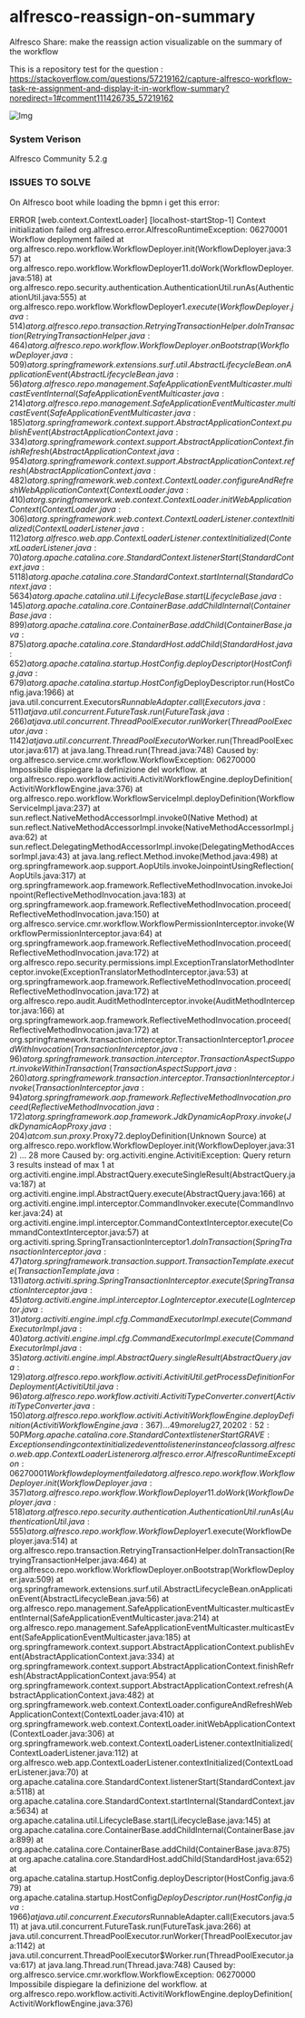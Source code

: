 # alfresco-reassign-on-summary
Alfresco Share: make the reassign action visualizable on the summary of the workflow


This is a repository test for the question : https://stackoverflow.com/questions/57219162/capture-alfresco-workflow-task-re-assignment-and-display-it-in-workflow-summary?noredirect=1#comment111426735_57219162

![Img](https://i.stack.imgur.com/Uoil3.png)

### System Verison

Alfresco Community 5.2.g


### ISSUES TO SOLVE

On Alfresco boot while loading the bpmn i get this error:


ERROR [web.context.ContextLoader] [localhost-startStop-1] Context initialization failed
 org.alfresco.error.AlfrescoRuntimeException: 06270001 Workflow deployment failed
        at org.alfresco.repo.workflow.WorkflowDeployer.init(WorkflowDeployer.java:357)
        at org.alfresco.repo.workflow.WorkflowDeployer$1$1.doWork(WorkflowDeployer.java:518)
        at org.alfresco.repo.security.authentication.AuthenticationUtil.runAs(AuthenticationUtil.java:555)
        at org.alfresco.repo.workflow.WorkflowDeployer$1.execute(WorkflowDeployer.java:514)
        at org.alfresco.repo.transaction.RetryingTransactionHelper.doInTransaction(RetryingTransactionHelper.java:464)
        at org.alfresco.repo.workflow.WorkflowDeployer.onBootstrap(WorkflowDeployer.java:509)
        at org.springframework.extensions.surf.util.AbstractLifecycleBean.onApplicationEvent(AbstractLifecycleBean.java:56)
        at org.alfresco.repo.management.SafeApplicationEventMulticaster.multicastEventInternal(SafeApplicationEventMulticaster.java:214)
        at org.alfresco.repo.management.SafeApplicationEventMulticaster.multicastEvent(SafeApplicationEventMulticaster.java:185)
        at org.springframework.context.support.AbstractApplicationContext.publishEvent(AbstractApplicationContext.java:334)
        at org.springframework.context.support.AbstractApplicationContext.finishRefresh(AbstractApplicationContext.java:954)
        at org.springframework.context.support.AbstractApplicationContext.refresh(AbstractApplicationContext.java:482)
        at org.springframework.web.context.ContextLoader.configureAndRefreshWebApplicationContext(ContextLoader.java:410)
        at org.springframework.web.context.ContextLoader.initWebApplicationContext(ContextLoader.java:306)
        at org.springframework.web.context.ContextLoaderListener.contextInitialized(ContextLoaderListener.java:112)
        at org.alfresco.web.app.ContextLoaderListener.contextInitialized(ContextLoaderListener.java:70)
        at org.apache.catalina.core.StandardContext.listenerStart(StandardContext.java:5118)
        at org.apache.catalina.core.StandardContext.startInternal(StandardContext.java:5634)
        at org.apache.catalina.util.LifecycleBase.start(LifecycleBase.java:145)
        at org.apache.catalina.core.ContainerBase.addChildInternal(ContainerBase.java:899)
        at org.apache.catalina.core.ContainerBase.addChild(ContainerBase.java:875)
        at org.apache.catalina.core.StandardHost.addChild(StandardHost.java:652)
        at org.apache.catalina.startup.HostConfig.deployDescriptor(HostConfig.java:679)
        at org.apache.catalina.startup.HostConfig$DeployDescriptor.run(HostConfig.java:1966)
        at java.util.concurrent.Executors$RunnableAdapter.call(Executors.java:511)
        at java.util.concurrent.FutureTask.run(FutureTask.java:266)
        at java.util.concurrent.ThreadPoolExecutor.runWorker(ThreadPoolExecutor.java:1142)
        at java.util.concurrent.ThreadPoolExecutor$Worker.run(ThreadPoolExecutor.java:617)
        at java.lang.Thread.run(Thread.java:748)
Caused by: org.alfresco.service.cmr.workflow.WorkflowException: 06270000 Impossibile dispiegare la definizione del workflow.
        at org.alfresco.repo.workflow.activiti.ActivitiWorkflowEngine.deployDefinition(ActivitiWorkflowEngine.java:376)
        at org.alfresco.repo.workflow.WorkflowServiceImpl.deployDefinition(WorkflowServiceImpl.java:237)
        at sun.reflect.NativeMethodAccessorImpl.invoke0(Native Method)
        at sun.reflect.NativeMethodAccessorImpl.invoke(NativeMethodAccessorImpl.java:62)
        at sun.reflect.DelegatingMethodAccessorImpl.invoke(DelegatingMethodAccessorImpl.java:43)
        at java.lang.reflect.Method.invoke(Method.java:498)
        at org.springframework.aop.support.AopUtils.invokeJoinpointUsingReflection(AopUtils.java:317)
        at org.springframework.aop.framework.ReflectiveMethodInvocation.invokeJoinpoint(ReflectiveMethodInvocation.java:183)
        at org.springframework.aop.framework.ReflectiveMethodInvocation.proceed(ReflectiveMethodInvocation.java:150)
        at org.alfresco.service.cmr.workflow.WorkflowPermissionInterceptor.invoke(WorkflowPermissionInterceptor.java:64)
        at org.springframework.aop.framework.ReflectiveMethodInvocation.proceed(ReflectiveMethodInvocation.java:172)
        at org.alfresco.repo.security.permissions.impl.ExceptionTranslatorMethodInterceptor.invoke(ExceptionTranslatorMethodInterceptor.java:53)
        at org.springframework.aop.framework.ReflectiveMethodInvocation.proceed(ReflectiveMethodInvocation.java:172)
        at org.alfresco.repo.audit.AuditMethodInterceptor.invoke(AuditMethodInterceptor.java:166)
        at org.springframework.aop.framework.ReflectiveMethodInvocation.proceed(ReflectiveMethodInvocation.java:172)
        at org.springframework.transaction.interceptor.TransactionInterceptor$1.proceedWithInvocation(TransactionInterceptor.java:96)
        at org.springframework.transaction.interceptor.TransactionAspectSupport.invokeWithinTransaction(TransactionAspectSupport.java:260)
        at org.springframework.transaction.interceptor.TransactionInterceptor.invoke(TransactionInterceptor.java:94)
        at org.springframework.aop.framework.ReflectiveMethodInvocation.proceed(ReflectiveMethodInvocation.java:172)
        at org.springframework.aop.framework.JdkDynamicAopProxy.invoke(JdkDynamicAopProxy.java:204)
        at com.sun.proxy.$Proxy72.deployDefinition(Unknown Source)
        at org.alfresco.repo.workflow.WorkflowDeployer.init(WorkflowDeployer.java:312)
        ... 28 more
Caused by: org.activiti.engine.ActivitiException: Query return 3 results instead of max 1
        at org.activiti.engine.impl.AbstractQuery.executeSingleResult(AbstractQuery.java:187)
        at org.activiti.engine.impl.AbstractQuery.execute(AbstractQuery.java:166)
        at org.activiti.engine.impl.interceptor.CommandInvoker.execute(CommandInvoker.java:24)
        at org.activiti.engine.impl.interceptor.CommandContextInterceptor.execute(CommandContextInterceptor.java:57)
        at org.activiti.spring.SpringTransactionInterceptor$1.doInTransaction(SpringTransactionInterceptor.java:47)
        at org.springframework.transaction.support.TransactionTemplate.execute(TransactionTemplate.java:131)
        at org.activiti.spring.SpringTransactionInterceptor.execute(SpringTransactionInterceptor.java:45)
        at org.activiti.engine.impl.interceptor.LogInterceptor.execute(LogInterceptor.java:31)
        at org.activiti.engine.impl.cfg.CommandExecutorImpl.execute(CommandExecutorImpl.java:40)
        at org.activiti.engine.impl.cfg.CommandExecutorImpl.execute(CommandExecutorImpl.java:35)
        at org.activiti.engine.impl.AbstractQuery.singleResult(AbstractQuery.java:129)
        at org.alfresco.repo.workflow.activiti.ActivitiUtil.getProcessDefinitionForDeployment(ActivitiUtil.java:96)
        at org.alfresco.repo.workflow.activiti.ActivitiTypeConverter.convert(ActivitiTypeConverter.java:150)
        at org.alfresco.repo.workflow.activiti.ActivitiWorkflowEngine.deployDefinition(ActivitiWorkflowEngine.java:367)
        ... 49 more
lug 27, 2020 2:52:50 PM org.apache.catalina.core.StandardContext listenerStart
GRAVE: Exception sending context initialized event to listener instance of class org.alfresco.web.app.ContextLoaderListener
org.alfresco.error.AlfrescoRuntimeException: 06270001 Workflow deployment failed
        at org.alfresco.repo.workflow.WorkflowDeployer.init(WorkflowDeployer.java:357)
        at org.alfresco.repo.workflow.WorkflowDeployer$1$1.doWork(WorkflowDeployer.java:518)
        at org.alfresco.repo.security.authentication.AuthenticationUtil.runAs(AuthenticationUtil.java:555)
        at org.alfresco.repo.workflow.WorkflowDeployer$1.execute(WorkflowDeployer.java:514)
        at org.alfresco.repo.transaction.RetryingTransactionHelper.doInTransaction(RetryingTransactionHelper.java:464)
        at org.alfresco.repo.workflow.WorkflowDeployer.onBootstrap(WorkflowDeployer.java:509)
        at org.springframework.extensions.surf.util.AbstractLifecycleBean.onApplicationEvent(AbstractLifecycleBean.java:56)
        at org.alfresco.repo.management.SafeApplicationEventMulticaster.multicastEventInternal(SafeApplicationEventMulticaster.java:214)
        at org.alfresco.repo.management.SafeApplicationEventMulticaster.multicastEvent(SafeApplicationEventMulticaster.java:185)
        at org.springframework.context.support.AbstractApplicationContext.publishEvent(AbstractApplicationContext.java:334)
        at org.springframework.context.support.AbstractApplicationContext.finishRefresh(AbstractApplicationContext.java:954)
        at org.springframework.context.support.AbstractApplicationContext.refresh(AbstractApplicationContext.java:482)
        at org.springframework.web.context.ContextLoader.configureAndRefreshWebApplicationContext(ContextLoader.java:410)
        at org.springframework.web.context.ContextLoader.initWebApplicationContext(ContextLoader.java:306)
        at org.springframework.web.context.ContextLoaderListener.contextInitialized(ContextLoaderListener.java:112)
        at org.alfresco.web.app.ContextLoaderListener.contextInitialized(ContextLoaderListener.java:70)
        at org.apache.catalina.core.StandardContext.listenerStart(StandardContext.java:5118)
        at org.apache.catalina.core.StandardContext.startInternal(StandardContext.java:5634)
        at org.apache.catalina.util.LifecycleBase.start(LifecycleBase.java:145)
        at org.apache.catalina.core.ContainerBase.addChildInternal(ContainerBase.java:899)
        at org.apache.catalina.core.ContainerBase.addChild(ContainerBase.java:875)
        at org.apache.catalina.core.StandardHost.addChild(StandardHost.java:652)
        at org.apache.catalina.startup.HostConfig.deployDescriptor(HostConfig.java:679)
        at org.apache.catalina.startup.HostConfig$DeployDescriptor.run(HostConfig.java:1966)
        at java.util.concurrent.Executors$RunnableAdapter.call(Executors.java:511)
        at java.util.concurrent.FutureTask.run(FutureTask.java:266)
        at java.util.concurrent.ThreadPoolExecutor.runWorker(ThreadPoolExecutor.java:1142)
        at java.util.concurrent.ThreadPoolExecutor$Worker.run(ThreadPoolExecutor.java:617)
        at java.lang.Thread.run(Thread.java:748)
Caused by: org.alfresco.service.cmr.workflow.WorkflowException: 06270000 Impossibile dispiegare la definizione del workflow.
        at org.alfresco.repo.workflow.activiti.ActivitiWorkflowEngine.deployDefinition(ActivitiWorkflowEngine.java:376)

